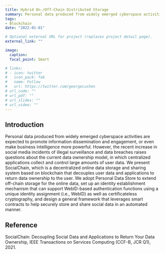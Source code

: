 ```yaml
---
title: Hybrid On-/Off-Chain Distributed Storage
summary: Personal data produced from widely emerged cyberspace activities are expected to promote information dissemination and engagement, or even make business intelligence more powerful. 
tags:
- Blockchain
date: "2022-01-01"

# Optional external URL for project (replaces project detail page).
external_link: ""

image:
  caption:  
  focal_point: Smart

# links:
# - icon: twitter
#   icon_pack: fab
#   name: Follow
#   url: https://twitter.com/georgecushen
# url_code: ""
# url_pdf: ""
# url_slides: ""
# url_video: ""
---
```


## Introduction

Personal data produced from widely emerged cyberspace activities are expected to promote information dissemination and engagement, or even make business intelligence more powerful. However, the recent increase in social media incidents of illegal surveillance and data breaches raises questions about the current data ownership model, in which centralized applications collect and control large amounts of user data. We present SocialChain, which is a decentralized online data storage and sharing system based on blockchain that decouples user data and applications to return data ownership to the user. We adopt Personal Data Store to extend off-chain storage for the online data, set up an identity establishment mechanism that can support WebID-based authentication functions using a unique identity assignment (i.e., WebID) as well as certificateless cryptography, and design a general framework that leverages smart contracts to help securely store and share social data in an automated manner.

## Reference

SocialChain: Decoupling Social Data and Applications to Return Your Data Ownership, IEEE Transactions on Services Computing (CCF-B, JCR Q1), 2021.

